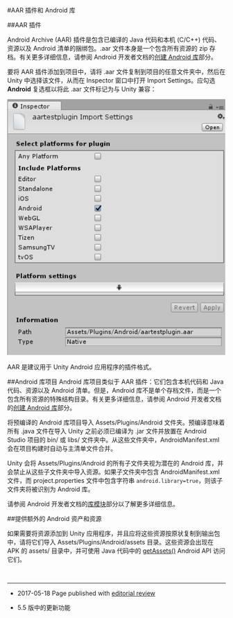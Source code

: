 #AAR 插件和 Android 库

##AAR 插件

Android Archive (AAR) 插件是包含已编译的 Java 代码和本机 (C/C++) 代码、资源以及 Android 清单的捆绑包。.aar 文件本身是一个包含所有资源的 zip 存档。有关更多详细信息，请参阅 Android 开发者文档的[创建 Android 库](https://developer.android.com/studio/projects/android-library.html#aar-contents)部分。

要将 AAR 插件添加到项目中，请将 .aar 文件复制到项目的任意文件夹中，然后在 Unity 中选择该文件，从而在 Inspector 窗口中打开 Import Settings。应勾选 __Android__ 复选框以将此 .aar 文件标记为与 Unity 兼容：


![Inspector 窗口中显示的 ARR 插件导入设置](../uploads/Main/AndroidARRPlugins.png)

AAR 是建议用于 Unity Android 应用程序的插件格式。


##Android 库项目
Android 库项目类似于 AAR 插件：它们包含本机代码和 Java 代码、资源以及 Android 清单。但是，Android 库不是单个存档文件，而是一个包含所有资源的特殊结构目录。有关更多详细信息，请参阅 Android 开发者文档的[创建 Android 库](https://developer.android.com/studio/projects/android-library.html#aar-contents)部分。


将预编译的 Android 库项目导入 Assets/Plugins/Android 文件夹。预编译意味着所有 .java 文件在导入 Unity 之前必须已编译为 .jar 文件并放置在 Android Studio 项目的 bin/ 或 libs/ 文件夹中。从这些文件夹中，AndroidManifest.xml 会在项目构建时自动与主清单文件合并。

Unity 会将 Assets/Plugins/Android 的所有子文件夹视为潜在的 Android 库，并会禁止从这些子文件夹中导入资源。如果子文件夹中包含 AndroidManifest.xml 文件，而 project.properties 文件中包含字符串 `android.library=true`，则该子文件夹将被识别为 Android 库。

请参阅 Android 开发者文档的[库模块](https://developer.android.com/studio/projects/index.html#ApplicationModules)部分以了解更多详细信息。

##提供额外的 Android 资产和资源

如果需要将资源添加到 Unity 应用程序，并且应将这些资源按原状复制到输出包中，请将它们导入 Assets/Plugins/Android/assets 目录。这些资源会出现在 APK 的 assets/ 目录中，并可使用 Java 代码中的 [getAssets()](https://developer.android.com/reference/android/content/res/Resources.html#getAssets()) Android API 访问它们。

<br/> 

----
* <span class="page-edit">2017-05-18  Page published with [editorial review](DocumentationEditorialReview.html)
</span>

* <span class="page-history">5.5 版中的更新功能</span>
